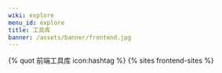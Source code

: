 ```yaml
---
wiki: explore 
menu_id: explore 
title: 工具库
banner: /assets/banner/frontend.jpg
---
```


{% quot 前端工具库 icon:hashtag %}
{% sites frontend-sites %}
